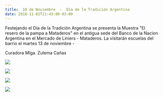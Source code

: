 ```yaml
---
title:  10 de Noviembre  -  Día de la Tradición Argentina
date: 2018-11-02T21:43:00-03:00
---
```


Festejando el Día de la Tradición Argentina se presenta la Muestra "El resero de la pampa a Mataderos" en el antigua sede del Banco de la Nacion Argentina en el Mercado de Liniers - Mataderos. La visitarán escuelas del barrio el martes 13 de noviembre -

Curadora Mlga. Zulema Cañas

[![](https://blogger.googleusercontent.com/img/a/AVvXsEgsFURgy6XdtyrijziMr1bptENf0Q_Yj7hWLFU7SvALKIpNnMjUXuZl4mvG16ID-Iz7rjrY9v9zr-BqDDczAOkmDV1zVj9K2Gm_Xr3d6oPb8xD397H1lJBtkxVW5iFdzmp8G_n1KUeQGOaPah2zuqVFF77JMWfmFR2VVbs8WlGwCgwyyI39ZPgFi71S6g=w640-h480)](https://blogger.googleusercontent.com/img/a/AVvXsEgsFURgy6XdtyrijziMr1bptENf0Q_Yj7hWLFU7SvALKIpNnMjUXuZl4mvG16ID-Iz7rjrY9v9zr-BqDDczAOkmDV1zVj9K2Gm_Xr3d6oPb8xD397H1lJBtkxVW5iFdzmp8G_n1KUeQGOaPah2zuqVFF77JMWfmFR2VVbs8WlGwCgwyyI39ZPgFi71S6g=s1832)

[![](https://blogger.googleusercontent.com/img/a/AVvXsEi5nMDBl64aZjVH7tQYjFVJPwiFGe586jd_hcbwe66WhhPkTQrzeUvYLWx4h_fE8bQfOpFBKLIIAhuXBAnbVhIqg1_sPkefbwvTuEGLZWj1NB2hrRT_w3MGTJ6LPYI_WgBwQGzEqn6v0uCPc_ZpL7DhC2ypXeBVur1rQS2d3rg4AAzTy77WQRpr8Jj2FA=w640-h384)](https://blogger.googleusercontent.com/img/a/AVvXsEi5nMDBl64aZjVH7tQYjFVJPwiFGe586jd_hcbwe66WhhPkTQrzeUvYLWx4h_fE8bQfOpFBKLIIAhuXBAnbVhIqg1_sPkefbwvTuEGLZWj1NB2hrRT_w3MGTJ6LPYI_WgBwQGzEqn6v0uCPc_ZpL7DhC2ypXeBVur1rQS2d3rg4AAzTy77WQRpr8Jj2FA=s1280)

[![](https://blogger.googleusercontent.com/img/a/AVvXsEhH-Zm3VfbgO_m__TxpvBhi5Ypd3BhhONFF96p1dr9OhI3VARb4XuB03mz-mL3mZF7k1eRNJPCsPcroLtHVkFZGEfSB69yuKRyMT0yXOjyMQRHFttJ2bcsfkKfM60RmcBIoKD7Rruvvqa2AstnnjS56q0C6dQMZlGtwsspAKYhQD3v0iVfmVsRNcxRpXQ=w640-h384)](https://blogger.googleusercontent.com/img/a/AVvXsEhH-Zm3VfbgO_m__TxpvBhi5Ypd3BhhONFF96p1dr9OhI3VARb4XuB03mz-mL3mZF7k1eRNJPCsPcroLtHVkFZGEfSB69yuKRyMT0yXOjyMQRHFttJ2bcsfkKfM60RmcBIoKD7Rruvvqa2AstnnjS56q0C6dQMZlGtwsspAKYhQD3v0iVfmVsRNcxRpXQ=s1280)

[![](https://blogger.googleusercontent.com/img/a/AVvXsEhlLAbXLrW1bDi18tq1ErgIzkv-hNVBxDd_4Y_Z3wcNzGXYvXLm_yAmc-I1UWCNvBG6O7g-mdJ8mimO9YHPf2Xk50dvhEcpSMBziUi9WnIkagkwtBLPrNUYHhJezZ_KTdmjq2Q6gJQMfoBnrqwJbyhR8QQPxtFM3w2WbbdCnEeh_SlC7eutBbsU849Tww=w640-h384)](https://blogger.googleusercontent.com/img/a/AVvXsEhlLAbXLrW1bDi18tq1ErgIzkv-hNVBxDd_4Y_Z3wcNzGXYvXLm_yAmc-I1UWCNvBG6O7g-mdJ8mimO9YHPf2Xk50dvhEcpSMBziUi9WnIkagkwtBLPrNUYHhJezZ_KTdmjq2Q6gJQMfoBnrqwJbyhR8QQPxtFM3w2WbbdCnEeh_SlC7eutBbsU849Tww=s1280)